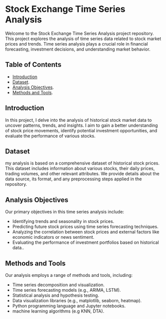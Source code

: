# Stock Exchange Time Series Analysis

Welcome to the Stock Exchange Time Series Analysis project repository. This project explores the analysis of time series data related to stock market prices and trends. Time series analysis plays a crucial role in financial forecasting, investment decisions, and understanding market behavior.

## Table of Contents

- [Introduction](#introduction)
- [Dataset](#dataset).
- [Analysis Objectives](#analysis-objectives).
- [Methods and Tools](#methods-and-tools).

## Introduction

In this project, I delve into the analysis of historical stock market data to uncover patterns, trends, and insights. I aim to gain a better understanding of stock price movements, identify potential investment opportunities, and evaluate the performance of various stocks.

## Dataset

my analysis is based on a comprehensive dataset of historical stock prices. This dataset includes information about various stocks, their daily prices, trading volumes, and other relevant attributes. We provide details about the data source, its format, and any preprocessing steps applied in the repository.

## Analysis Objectives

Our primary objectives in this time series analysis include:

- Identifying trends and seasonality in stock prices.
- Predicting future stock prices using time series forecasting techniques.
- Analyzing the correlation between stock prices and external factors like economic indicators or news sentiment.
- Evaluating the performance of investment portfolios based on historical data..

## Methods and Tools

Our analysis employs a range of methods and tools, including:

- Time series decomposition and visualization.
- Time series forecasting models (e.g., ARIMA, LSTM).
- Statistical analysis and hypothesis testing.
- Data visualization libraries (e.g., matplotlib, seaborn, heatmap).
- Python programming language and Jupyter notebooks.
- machine learning algorithms (e.g KNN, DTA).

